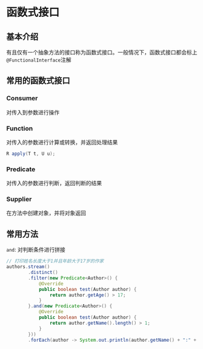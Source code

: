 # 函数式接口

## 基本介绍

有且仅有一个抽象方法的接口称为函数式接口。一般情况下，函数式接口都会标上`@FunctionalInterface`注解

## 常用的函数式接口

### Consumer

对传入到参数进行操作

### Function

对传入的参数进行计算或转换，并返回处理结果

```java
R apply(T t, U u);
```

### Predicate

对传入的参数进行判断，返回判断的结果

### Supplier

在方法中创建对象，并将对象返回

## 常用方法

`and`: 对判断条件进行拼接

```java
// 打印姓名长度大于1并且年龄大于17岁的作家
authors.stream()
        .distinct()
        .filter(new Predicate<Author>() {
            @Override
            public boolean test(Author author) {
                return author.getAge() > 17;
            }
        }.and(new Predicate<Author>() {
            @Override
            public boolean test(Author author) {
                return author.getName().length() > 1;
            }
        }))
        .forEach(author -> System.out.println(author.getName() + ":" + author.getAge()));
```
